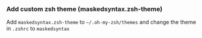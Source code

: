 ### Add custom zsh theme (maskedsyntax.zsh-theme)

Add `maskedsyntax.zsh-theme` to `~/.oh-my-zsh/themes` and change the theme in `.zshrc` to `maskedsyntax`
